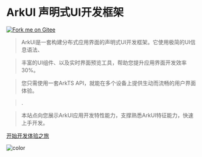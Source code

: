 <!-- _coverpage.md -->


# ArkUI 声明式UI开发框架

[![Fork me on Gitee](https://gitee.com/rtos_yuan/ark-uisample/widgets/widget_6.svg)](https://gitee.com/rtos_yuan/ark-uisample)



> ArkUI是一套构建分布式应用界面的声明式UI开发框架。它使用极简的UI信息语法、

> 丰富的UI组件、以及实时界面预览工具，帮助您提升应用界面开发效率30%。

> 您只需使用一套ArkTS API，就能在多个设备上提供生动而流畅的用户界面体验。

>  .

> 本站点向您展示ArkUI应用开发特性能力，支撑熟悉ArkUI特征能力，快速上手开发。


[开始开发体验之旅](/README.md)


<!-- 背景色 -->

![color](#f0f0f0)